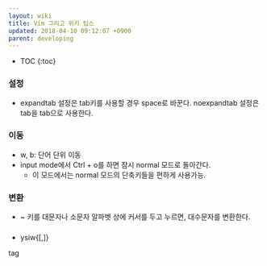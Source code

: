 ```yaml
---
layout: wiki
title: Vim 그리고 위키 팁스
updated: 2018-04-10 09:12:07 +0900
parent: developing
---
```


* TOC
{:toc}

### 설정
- expandtab 설정은 tab키를 사용할 경우 space로 바꾼다. noexpandtab 설정은 tab을 tab으로 사용한다.

### 이동
- w, b: 단어 단위 이동
- input mode에서 Ctrl + o를 하면 잠시 normal 모드로 돌아간다.
    - 이 모드에서는 normal 모드의 단축키들을 편하게 사용가능.

### 변환
- ~ 키를 대문자나 소문자 알파벳 상에 커서를 두고 누르면, 대수문자를 변환한다.

###
- ysiw{[,]}


tag
